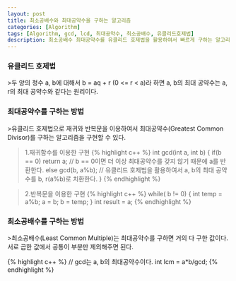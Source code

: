 ```yaml
---
layout: post
title: 최소공배수와 최대공약수을 구하는 알고리즘
categories: [Algorithm]
tags: [Algorithm, gcd, lcd, 최대공약수, 최소공배수, 유클리드호제법]
description: 최소공배수 최대공약수를 유클리드 호제법을 활용하여서 빠르게 구하는 알고리즘에 대한 설명
---
```


<h3>유클리드 호제법</h3>
>두 양의 정수 a, b에 대해서 b = aq + r (0 <= r < a)라 하면 a, b의 최대 공약수는 a, r의 최대 공약수와 같다는 원리이다.

<h3>최대공약수를 구하는 방법</h3>
>유클리드 호제법으로 재귀와 반복문을 이용하여서 최대공약수(Greatest Common Divisor)를 구하는 알고리즘을 구현할 수 있다.

>1.재귀함수를 이용한 구현
>{% highlight c++ %}
int gcd(int a, int b) {
    if(b == 0) return a;  // b == 0이면 더 이상 최대공약수를 갖지 않기 때문에 a를 반환한다.
    else gcd(b, a%b);  // 유클리드 호제법을 활용하여서 a, b의 최대 공약수를 b, r(a%b)로 치환한다.
}
{% endhighlight %}

>2.반복문을 이용한 구현
>{% highlight c++ %}
while( b != 0) {
    int temp = a%b;
    a = b;
    b = temp;
}
int result = a;
{% endhighlight %}

<h3>최소공배수를 구하는 방법</h3>
>최소공배수(Least Common Multiple)는 최대공약수를 구하면 거의 다 구한 값이다. <br />
서로 곱한 값에서 공통이 부분만 제외해주면 된다.

{% highlight c++ %}
// gcd는 a, b의 최대공약수이다.
int lcm = a*b/gcd;
{% endhighlight %}
